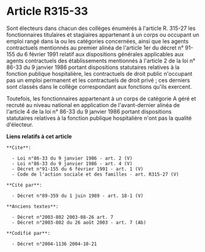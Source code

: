 # Article R315-33

Sont électeurs dans chacun des collèges énumérés à l'article R. 315-27 les fonctionnaires titulaires et stagiaires
appartenant à un corps ou occupant un emploi rangé dans la ou les catégories concernées, ainsi que les agents contractuels
mentionnés au premier alinéa de l'article 1er du décret n° 91-155 du 6 février 1991 relatif aux dispositions générales
applicables aux agents contractuels des établissements mentionnés à l'article 2 de la loi n° 86-33 du 9 janvier 1986 portant
dispositions statutaires relatives à la fonction publique hospitalière, les contractuels de droit public n'occupant pas un
emploi permanent et les contractuels de droit privé ; ces derniers sont classés dans le collège correspondant aux fonctions
qu'ils exercent. 

Toutefois, les fonctionnaires appartenant à un corps de catégorie A géré et recruté au niveau national en application de
l'avant-dernier alinéa de l'article 4 de la loi n° 86-33 du 9 janvier 1986 portant dispositions statutaires relatives à la
fonction publique hospitalière n'ont pas la qualité d'électeur.

**Liens relatifs à cet article**

	**Cite**:

	  - Loi n°86-33 du 9 janvier 1986 - art. 2 (V)
	  - Loi n°86-33 du 9 janvier 1986 - art. 4 (V)
	  - Décret n°91-155 du 6 février 1991 - art. 1 (V)
	  - Code de l'action sociale et des familles - art. R315-27 (V)

	**Cité par**:

	  - Décret n°89-359 du 1 juin 1989 - art. 18-1 (V)

	**Anciens textes**:

	  - Décret n°2003-802 2003-08-26 art. 7
	  - Décret n°2003-802 du 26 août 2003 - art. 7 (Ab)

	**Codifié par**:

	  - Décret n°2004-1136 2004-10-21
